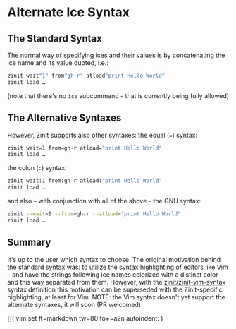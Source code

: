 # Alternate Ice Syntax

## The Standard Syntax

The normal way of specifying ices and their values is by concatenating the ice
name and its value quoted, i.e.:

```zsh
zinit wait"1" from"gh-r" atload"print Hello World"
zinit load …
```

(note that there's no `ice` subcommand - that is currently being fully allowed)

## The Alternative Syntaxes

However, Zinit supports also other syntaxes: the equal (`=`) syntax:

```zsh
zinit wait=1 from=gh-r atload="print Hello World"
zinit load …
```

the colon (`:`) syntax:

```zsh
zinit wait:1 from:gh-r atload:"print Hello World"
zinit load …
```

and also – with conjunction with all of the above – the GNU syntax:

```zsh
zinit --wait=1 --from=gh-r --atload="print Hello World"
zinit load …
```

## Summary

It's up to the user which syntax to choose. The original motivation behind the
standard syntax was: to utilize the syntax highlighting of editors like Vim –
and have the strings following ice names colorized with a distinct color and
this way separated from them. However, with the
[zinit/zinit-vim-syntax](https://github.com/z-shell/zinit-vim-syntax)
syntax definition this motivation can be superseded with the Zinit-specific
highlighting, at least for Vim. NOTE: the Vim syntax doesn't yet support the
alternate syntaxes, it will soon (PR welcomed).

[]( vim:set ft=markdown tw=80 fo+=a2n autoindent: )
